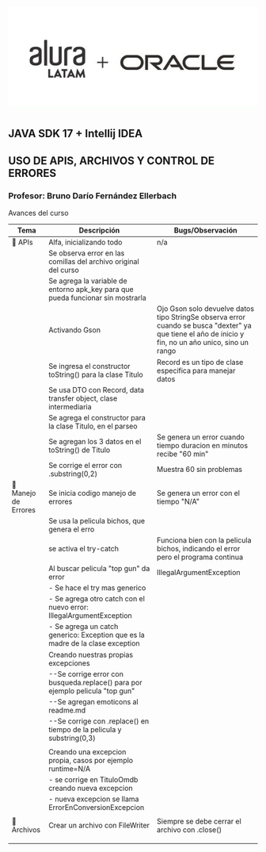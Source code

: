 # ![aluraoracle.jpg](assets/aluraoracle.jpg)

## JAVA SDK 17 + Intellij IDEA
## USO DE APIS, ARCHIVOS Y CONTROL DE ERRORES
### Profesor: Bruno Darío Fernández Ellerbach

Avances del curso


| Tema                  | Descripción                                                                     | Bugs/Observación                                                                                                                                      |
|-----------------------|---------------------------------------------------------------------------------|-------------------------------------------------------------------------------------------------------------------------------------------------------|
| 🚀️ APIs              | Alfa, inicializando todo                                                        | n/a                                                                                                                                                   |
|                       | Se observa error en las comillas del archivo original del curso                 |                                                                                                                                                       |
|                       | Se agrega la variable de entorno apk_key para que pueda funcionar sin mostrarla |                                                                                                                                                       |
|                       | Activando Gson                                                                  | Ojo Gson solo devuelve datos tipo StringSe observa error cuando se busca "dexter" ya que tiene el año de inicio y fin, no un año unico, sino un rango |
|                       | Se ingresa el constructor toString() para la clase Titulo                       | Record es un tipo de clase especifica para manejar datos                                                                                              |
|                       | Se usa DTO con Record, data transfer object, clase intermediaria                |                                                                                                                                                       |
|                       | Se agrega el constructor para la clase Titulo, en el parseo                     |                                                                                                                                                       |
|                       | Se agregan los 3 datos en el toString() de Titulo                               | Se genera un error cuando tiempo duracion en minutos recibe "60 min"                                                                                  |
|                       | Se corrige el error con .substring(0,2)                                         | Muestra 60 sin problemas                                                                                                                              |
| 👀️ Manejo de Errores | Se inicia codigo manejo de errores                                              | Se genera un error con el tiempo "N/A"                                                                                                                |
|                       | Se usa la pelicula bichos, que genera el erro                                   |                                                                                                                                                       |
|                       | se activa el try-catch                                                          | Funciona bien con la pelicula bichos, indicando el error pero el programa continua                                                                    |
|                       | Al buscar pelicula "top gun" da error                                           | IllegalArgumentException                                                                                                                              |
|                       | - Se hace el try mas generico                                                   |                                                                                                                                                       |
|                       | - Se agrega otro catch con el nuevo error: IllegalArgumentException             |                                                                                                                                                       |
|                       | - Se agrega un catch generico: Exception que es la madre de la clase exception  |                                                                                                                                                       |
|                       | Creando nuestras propias excepciones                                            |                                                                                                                                                       |
|                       | --Se corrige error con busqueda.replace() para por ejemplo pelicula "top gun"   |                                                                                                                                                       |
|                       | --Se agregan emoticons al readme.md                                             |                                                                                                                                                       |
|                       | --Se corrige con .replace() en tiempo de la pelicula y substring(0,3)           |                                                                                                                                                       |
|                       |                                                                                 |                                                                                                                                                       |
|                       | Creando una excepcion propia, casos por ejemplo runtime=N/A                     |                                                                                                                                                       |
|                       | - se corrige en TituloOmdb creando nueva excepcion                              |                                                                                                                                                       |
|                       | - nueva excepcion se llama ErrorEnConversionExcepcion                           |                                                                                                                                                       |
|                       |                                                                                 |                                                                                                                                                       |
| 📝 Archivos           | Crear un archivo con FileWriter                                                | Siempre se debe cerrar el archivo con .close()                                                                                                        |
|                       |                                                                                 |                                                                                                                                                       |
|                       |                                                                                 |                                                                                                                                                       |
|                       |                                                                                 |                                                                                                                                                       |
